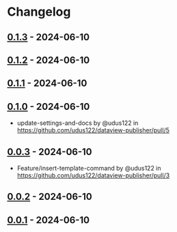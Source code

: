 # Changelog

## [0.1.3](https://github.com/udus122/dataview-publisher/compare/0.1.2...0.1.3) - 2024-06-10

## [0.1.2](https://github.com/udus122/dataview-publisher/compare/0.1.1...0.1.2) - 2024-06-10

## [0.1.1](https://github.com/udus122/dataview-publisher/compare/0.1.0...0.1.1) - 2024-06-10

## [0.1.0](https://github.com/udus122/dataview-publisher/compare/0.0.3...0.1.0) - 2024-06-10
- update-settings-and-docs by @udus122 in https://github.com/udus122/dataview-publisher/pull/5

## [0.0.3](https://github.com/udus122/dataview-publisher/compare/0.0.2...0.0.3) - 2024-06-10
- Feature/insert-template-command by @udus122 in https://github.com/udus122/dataview-publisher/pull/3

## [0.0.2](https://github.com/udus122/dataview-publisher/compare/0.0.1...0.0.2) - 2024-06-10

## [0.0.1](https://github.com/udus122/dataview-publisher/commits/0.0.1) - 2024-06-10
